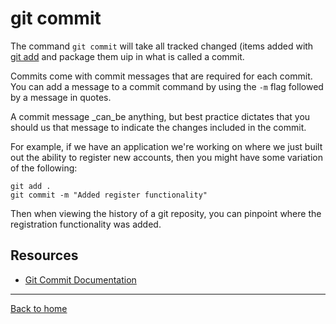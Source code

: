 # git commit

The command `git commit` will take all tracked changed (items added with [git add](./Add.md) and package them uip in what is called a commit.

Commits come with commit messages that are required for each commit. You can add a message to a commit command by using the `-m` flag followed by a message in quotes.

A commit message _can_be anything, but best practice dictates that you should us that message to indicate the changes included in the commit.

For example, if we have an application we're working on where we just built out the ability to register new accounts, then you might have some variation of the following:

```
git add .
git commit -m "Added register functionality"
```

Then when viewing the history of a git reposity, you can pinpoint where the registration functionality was added.

## Resources

- [Git Commit Documentation](https://git-scm.com/docs/git-commit)

---

[Back to home](../README.md)